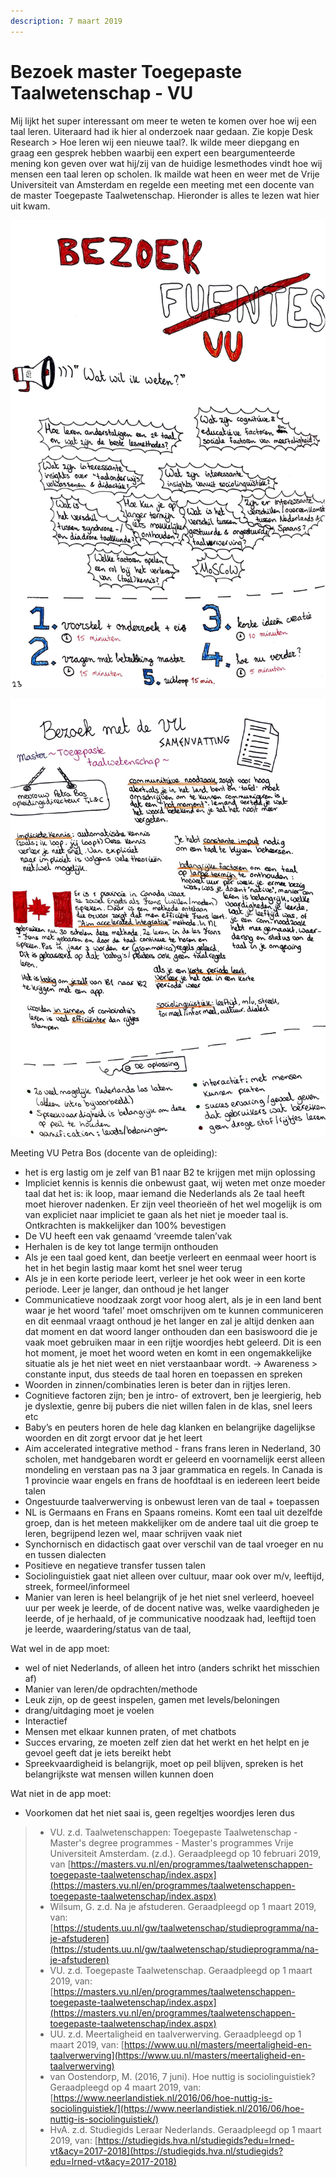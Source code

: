 ```yaml
---
description: 7 maart 2019
---
```


# Bezoek master Toegepaste Taalwetenschap - VU

Mij lijkt het super interessant om meer te weten te komen over hoe wij een taal leren. Uiteraard had ik hier al onderzoek naar gedaan. Zie kopje Desk Research &gt; Hoe leren wij een nieuwe taal?. Ik wilde meer diepgang en graag een gesprek hebben waarbij een expert een beargumenteerde mening kon geven over wat hij/zij van de huidige lesmethodes vindt hoe wij mensen een taal leren op scholen. Ik mailde wat heen en weer met de Vrije Universiteit van Amsterdam en regelde een meeting met een docente van de master Toegepaste Taalwetenschap. Hieronder is alles te lezen wat hier uit kwam.

![](../../../.gitbook/assets/scan-7-may-2019-4-18-1.jpg)

![](../../../.gitbook/assets/scan-7-may-2019-4-19-1.jpg)

  
Meeting VU Petra Bos \(docente van de opleiding\):

* het is erg lastig om je zelf van B1 naar B2 te krijgen met mijn oplossing
* Impliciet kennis is kennis die onbewust gaat, wij weten met onze moeder taal dat het is: ik loop, maar iemand die Nederlands als 2e taal heeft moet hierover nadenken. Er zijn veel theorieën of het wel mogelijk is om van expliciet naar impliciet te gaan als het niet je moeder taal is. Ontkrachten is makkelijker dan 100% bevestigen
* De VU heeft een vak genaamd ‘vreemde talen’vak
* Herhalen is de key tot lange termijn onthouden
* Als je een taal goed kent, dan beetje verleert en eenmaal weer hoort is het in het begin lastig maar komt het snel weer terug
* Als je in een korte periode leert, verleer je het ook weer in een korte periode. Leer je langer, dan onthoud je het langer
* Communicatieve noodzaak zorgt voor hoog alert, als je in een land bent waar je het woord ‘tafel’ moet omschrijven om te kunnen communiceren en dit eenmaal vraagt onthoud je het langer en zal je altijd denken aan dat moment en dat woord langer onthouden dan een basiswoord die je vaak moet gebruiken maar in een rijtje woordjes hebt geleerd. Dit is een hot moment, je moet het woord weten en komt in een ongemakkelijke situatie als je het niet weet en niet verstaanbaar wordt. -&gt; Awareness &gt; constante input, dus steeds de taal horen en toepassen en spreken
* Woorden in zinnen/combinaties leren is beter dan in rijtjes leren.
* Cognitieve factoren zijn; ben je intro- of extrovert, ben je leergierig, heb je dyslextie, genre bij pubers die niet willen falen in de klas, snel leers etc
* Baby’s en peuters horen de hele dag klanken en belangrijke dagelijkse woorden en dit zorgt ervoor dat je het leert
* Aim accelerated integrative method - frans frans leren in Nederland, 30 scholen, met handgebaren wordt er geleerd en voornamelijk eerst alleen mondeling en verstaan pas na 3 jaar grammatica en regels. In Canada is 1 provincie waar engels en frans de hoofdtaal is en iedereen leert beide talen
* Ongestuurde taalverwerving is onbewust leren van de taal + toepassen
* NL is Germaans en Frans en Spaans romeins. Komt een taal uit dezelfde groep, dan is het meteen makkelijker om de andere taal uit die groep te leren, begrijpend lezen wel, maar schrijven vaak niet
* Synchornisch en didactisch gaat over verschil van de taal vroeger en nu en tussen dialecten
* Positieve en negatieve transfer tussen talen
* Sociolinguistiek gaat niet alleen over cultuur, maar ook over m/v, leeftijd, streek, formeel/informeel
* Manier van leren is heel belangrijk of je het niet snel verleerd, hoeveel uur per week je leerde, of de docent native was, welke vaardigheden je leerde, of je herhaald, of je communicative noodzaak had, leeftijd toen je leerde, waardering/status van de taal,

Wat wel in de app moet:

* wel of niet Nederlands, of alleen het intro \(anders schrikt het misschien af\)
* Manier van leren/de opdrachten/methode
* Leuk zijn, op de geest inspelen, gamen met levels/beloningen
* drang/uitdaging moet je voelen
* Interactief
* Mensen met elkaar kunnen praten, of met chatbots
* Succes ervaring, ze moeten zelf zien dat het werkt en het helpt en je gevoel geeft dat je iets bereikt hebt
* Spreekvaardigheid is belangrijk, moet op peil blijven, spreken is het belangrijkste wat mensen willen kunnen doen 

Wat niet in de app moet:

* Voorkomen dat het niet saai is, geen regeltjes woordjes leren dus 

> * VU. z.d. Taalwetenschappen: Toegepaste Taalwetenschap - Master's degree programmes - Master's programmes Vrije Universiteit Amsterdam. \(z.d.\). Geraadpleegd op 10 februari 2019, van [https://masters.vu.nl/en/programmes/taalwetenschappen-toegepaste-taalwetenschap/index.aspx](https://masters.vu.nl/en/programmes/taalwetenschappen-toegepaste-taalwetenschap/index.aspx)
> * Wilsum, G. z.d. Na je afstuderen. Geraadpleegd op 1 maart 2019, van: [https://students.uu.nl/gw/taalwetenschap/studieprogramma/na-je-afstuderen](https://students.uu.nl/gw/taalwetenschap/studieprogramma/na-je-afstuderen)
> * VU. z.d. Toegepaste Taalwetenschap. Geraadpleegd op 1 maart 2019, van: [https://masters.vu.nl/en/programmes/taalwetenschappen-toegepaste-taalwetenschap/index.aspx](https://masters.vu.nl/en/programmes/taalwetenschappen-toegepaste-taalwetenschap/index.aspx)
> * UU. z.d. Meertaligheid en taalverwerving. Geraadpleegd op 1 maart 2019, van: [https://www.uu.nl/masters/meertaligheid-en-taalverwerving](https://www.uu.nl/masters/meertaligheid-en-taalverwerving)
> * van Oostendorp, M. \(2016, 7 juni\). Hoe nuttig is sociolinguistiek? Geraadpleegd op 4 maart 2019, van: [https://www.neerlandistiek.nl/2016/06/hoe-nuttig-is-sociolinguistiek/](https://www.neerlandistiek.nl/2016/06/hoe-nuttig-is-sociolinguistiek/)
> * HvA. z.d. Studiegids Leraar Nederlands. Geraadpleegd op 1 maart 2019, van: [https://studiegids.hva.nl/studiegids?edu=lrned-vt&acy=2017-2018](https://studiegids.hva.nl/studiegids?edu=lrned-vt&acy=2017-2018)


